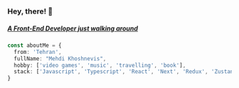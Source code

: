 <h3>Hey, there! 👋</h3>
<h5><a href="">A Front-End Developer just walking around</a></h5>

```typescript
const aboutMe = {
  from: 'Tehran',
  fullName: "Mehdi Khoshnevis",
  hobby: ['video games', 'music', 'travelling', 'book'],
  stack: ['Javascript', 'Typescript', 'React', 'Next', 'Redux', 'Zustand', 'MUI', 'NextUI', 'Vue', 'Nuxt', 'Vuex', 'Vuetify', 'TailwindCSS']
}
```
